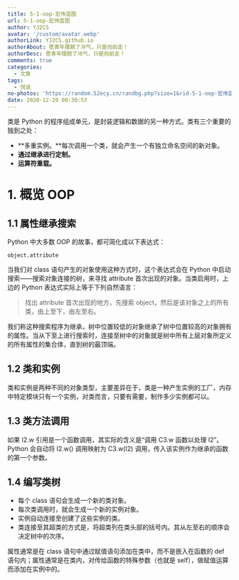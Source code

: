 ```yaml
---
title: 5-1-oop-宏伟蓝图
url: 5-1-oop-宏伟蓝图
author: YJ2CS
avatar: '/custom/avatar.webp'
authorLink: YJ2CS.github.io
authorAbout: 愿青年摆脱了冷气，只是向前走！
authorDesc: 愿青年摆脱了冷气，只是向前走！
comments: true
categories:
  - 文章
tags:
  - 悦读
no-photos: 'https://random.52ecy.cn/randbg.php?size=1&rid-5-1-oop-宏伟蓝图'
date: 2020-12-20 00:30:53
---
```




类是 Python 的程序组成单元，是封装逻辑和数据的另一种方式。类有三个重要的独到之处：
- **多重实例。**每次调用一个类，就会产生一个有独立命名空间的新对象。
- **通过继承进行定制。**
- **运算符重载。**

# 1. 概览 OOP  
## 1.1 属性继承搜索  
Python 中大多数 OOP 的故事，都可简化成以下表达式：
```
object.attribute
```
当我们对 class 语句产生的对象使用这种方式时，这个表达式会在 Python 中启动搜索——搜索对象连接的树，来寻找 attribute 首次出现的对象。当类启用时，上边的 Python 表达式实际上等于下列自然语言：
> 找出 attribute 首次出现的地方，先搜索 object，然后是该对象之上的所有类，由上至下，由左至右。

我们称这种搜索程序为继承，树中位置较低的对象继承了树中位置较高的对象拥有的属性。当从下至上进行搜索时，连接至树中的对象就是树中所有上层对象所定义的所有属性的集合体，直到树的最顶端。  

## 1.2 类和实例  
类和实例是两种不同的对象类型，主要差异在于，类是一种产生实例的工厂，内存中特定模块只有一个实例，对类而言，只要有需要，制作多少实例都可以。  

## 1.3 类方法调用  
如果 I2.w 引用是一个函数调用，其实际的含义是“调用 C3.w 函数以处理 I2”。Python 会自动将 I2.w() 调用映射为 C3.w(I2) 调用，传入该实例作为继承的函数的第一个参数。  

## 1.4 编写类树  
- 每个 class 语句会生成一个新的类对象。
- 每次类调用时，就会生成一个新的实例对象。
- 实例自动连接至创建了这些实例的类。
- 类连接至其超类的方式是，将超类列在类头部的括号内。其从左至右的顺序会决定树中的次序。

属性通常是在 class 语句中通过赋值语句添加在类中，而不是嵌入在函数的 def 语句内；属性通常是在类内，对传给函数的特殊参数（也就是 self），做赋值运算而添加在实例中的。  

```python

```
